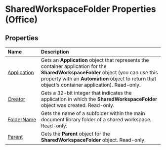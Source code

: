
# SharedWorkspaceFolder Properties (Office)

## Properties



|**Name**|**Description**|
|:-----|:-----|
|[Application](029b4372-7dbe-cbcf-c13a-cfdf48969a87.md)|Gets an  **Application** object that represents the container application for the **SharedWorkspaceFolder** object (you can use this property with an **Automation** object to return that object's container application). Read-only.|
|[Creator](6804b5d2-62a2-6bc5-4de7-07fbe903eb5b.md)|Gets a 32-bit integer that indicates the application in which the  **SharedWorkspaceFolder** object was created. Read-only.|
|[FolderName](1a5df8fc-0e9a-3e4e-675d-dff3fd3e7f2a.md)|Gets the name of a subfolder within the main document library folder of a shared workspace. Read-only.|
|[Parent](bdebe4de-c521-eae9-46e6-7c06dfe60581.md)|Gets the  **Parent** object for the **SharedWorkspaceFolder** object. Read-only.|
